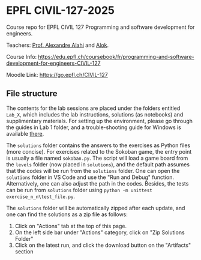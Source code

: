 # EPFL CIVIL-127-2025

Course repo for EPFL CIVIL 127 Programming and software development for engineers.

Teachers: [Prof. Alexandre Alahi](https://people.epfl.ch/alexandre.alahi) and [Alok](https://people.epfl.ch/alok.menghrajani).

Course Info: https://edu.epfl.ch/coursebook/fr/programming-and-software-development-for-engineers-CIVIL-127

Moodle Link: https://go.epfl.ch/CIVIL-127

## File structure
The contents for the lab sessions are placed under the folders entitled `Lab_X`, which includes the lab instructions, solutions (as notebooks) and supplimentary materials.
For setting up the environment, please go through the guides in Lab 1 folder, and a trouble-shooting guide for Windows is available [there](./Lab_1_Setup_and_Basics/Windows%20setup%20troubleshooting.md).

The `solutions` folder contains the answers to the exercises as Python files (more concise).
For exercises related to the Sokoban game, the entry point is usually a file named `sokoban.py`.
The script will load a game board from the `levels` folder (now placed in `solutions`), and the default path assumes that the codes will be run from the `solutions` folder.
One can open the `solutions` folder in VS Code and use the "Run and Debug" function.
Alternatively, one can also adjust the path in the codes.
Besides, the tests can be run from `solutions` folder using `python -m unittest exercise_n_n\test_file.py`.

The `solutions` folder will be automatically zipped after each update, and one can find the solutions as a zip file as follows:

1. Click on "Actions" tab at the top of this page. 
2. On the left side bar under "Actions" category, click on "Zip Solutions Folder"
3. Click on the latest run, and click the download button on the "Artifacts" section
